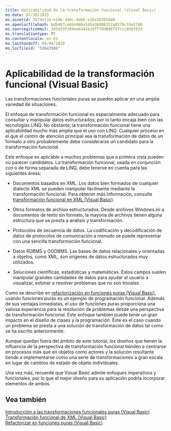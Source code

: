```yaml
---
title: Aplicabilidad de la transformación funcional (Visual Basic)
ms.date: 07/20/2015
ms.assetid: 3b74e134-e19b-44bc-8d06-e26c48305040
ms.openlocfilehash: bdb487ce0de986a1dba36908352a8270cfde2700
ms.sourcegitcommit: 3d5d33f384eeba41b2dff79d096f47ccc8d8f03d
ms.translationtype: MT
ms.contentlocale: es-ES
ms.lasthandoff: 05/04/2018
ms.locfileid: "33643586"
---
```

# <a name="applicability-of-functional-transformation-visual-basic"></a>Aplicabilidad de la transformación funcional (Visual Basic)
Las transformaciones funcionales puras se pueden aplicar en una amplia variedad de situaciones.  
  
 El enfoque de transformación funcional es especialmente adecuado para consultar y manipular datos estructurados; por lo tanto encaja bien con las tecnologías LINQ. No obstante, la transformación funcional tiene una aplicabilidad mucho más amplia que el uso con LINQ. Cualquier proceso en el que el centro de atención principal sea la transformación de datos de un formato a otro probablemente debe considerarse un candidato para la transformación funcional.  
  
 Este enfoque es aplicable a muchos problemas que a primera vista pueden no parecer candidatos. La transformación funcional, usada en conjunción con o de forma separada de LINQ, debe tenerse en cuenta para las siguientes áreas:  
  
-   Documentos basados en XML. Los datos bien formados de cualquier dialecto XML se pueden manipular fácilmente mediante la transformación funcional. Para obtener más información, consulte [transformación funcional en XML (Visual Basic)](../../../../visual-basic/programming-guide/concepts/linq/functional-transformation-of-xml.md).  
  
-   Otros formatos de archivo estructurados. Desde archivos Windows.ini a documentos de texto sin formato, la mayoría de archivos tienen alguna estructura que se presta a análisis y transformación.  
  
-   Protocolos de secuencia de datos. La codificación y decodificación de datos de protocolos de comunicación a menudo se puede representar con una sencilla transformación funcional.  
  
-   Datos RDBMS y OODBMS. Las bases de datos relacionales y orientadas a objetos, como XML, son orígenes de datos estructurados muy utilizados.  
  
-   Soluciones científicas, estadísticas y matemáticas. Estos campos suelen manipular grandes cantidades de datos para ayudar al usuario a visualizar, estimar o resolver problemas que no son triviales.  
  
 Como se describe en [refactorización en funciones puras (Visual Basic)](../../../../visual-basic/programming-guide/concepts/linq/refactoring-into-pure-functions.md), usando funciones puras es un ejemplo de programación funcional. Además de sus ventajas inmediatas, el uso de funciones puras proporciona una valiosa experiencia para la resolución de problemas desde una perspectiva de transformación funcional. Este enfoque también puede tener un gran impacto en el diseño de clases y la programación. Éste es el caso cuando un problema se presta a una solución de transformación de datos tal como se ha escrito anteriormente.  
  
 Aunque quedan fuera del ámbito de este tutorial, los diseños que tienen la influencia de la perspectiva de transformación funcional tienden a centrarse en procesos más que en objetos como actores y la solución resultante tiende a implementarse como una serie de transformaciones a gran escala en lugar de cambios de estado de objeto individuales.  
  
 Una vez más, recuerde que Visual Basic admite enfoques imperativos y funcionales, por lo que el mejor diseño para su aplicación podría incorporar elementos de ambos.  
  
## <a name="see-also"></a>Vea también  
 [Introducción a las transformaciones funcionales puras (Visual Basic)](../../../../visual-basic/programming-guide/concepts/linq/introduction-to-pure-functional-transformations.md)  
 [Transformación funcional de XML (Visual Basic)](../../../../visual-basic/programming-guide/concepts/linq/functional-transformation-of-xml.md)  
 [Refactorizar en funciones puras (Visual Basic)](../../../../visual-basic/programming-guide/concepts/linq/refactoring-into-pure-functions.md)
